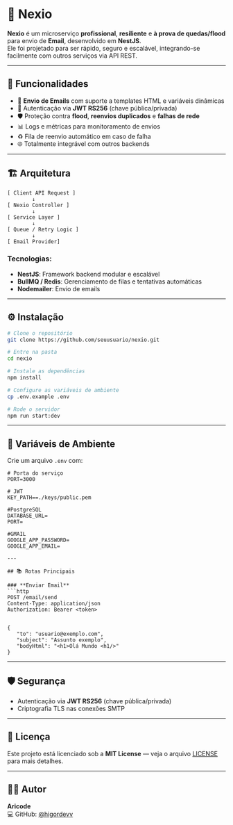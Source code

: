 # 📡 Nexio

**Nexio** é um microserviço **profissional**, **resiliente** e **à prova de quedas/flood** para envio de **Email**, desenvolvido em **NestJS**.  
Ele foi projetado para ser rápido, seguro e escalável, integrando-se facilmente com outros serviços via API REST.

---

## 🚀 Funcionalidades

- 📧 **Envio de Emails** com suporte a templates HTML e variáveis dinâmicas  
- 🔐 Autenticação via **JWT RS256** (chave pública/privada)  
- 🛡 Proteção contra **flood**, **reenvios duplicados** e **falhas de rede**  
- 📊 Logs e métricas para monitoramento de envios  
- ♻️ Fila de reenvio automático em caso de falha  
- 🌐 Totalmente integrável com outros backends  

---

## 🏗 Arquitetura

```
[ Client API Request ]
        ↓
[ Nexio Controller ]
        ↓
[ Service Layer ]
        ↓
[ Queue / Retry Logic ]
        ↓
[ Email Provider]
```

### Tecnologias:
- **NestJS**: Framework backend modular e escalável  
- **BullMQ / Redis**: Gerenciamento de filas e tentativas automáticas  
- **Nodemailer**: Envio de emails  

---

## ⚙️ Instalação

```bash
# Clone o repositório
git clone https://github.com/seuusuario/nexio.git

# Entre na pasta
cd nexio

# Instale as dependências
npm install

# Configure as variáveis de ambiente
cp .env.example .env

# Rode o servidor
npm run start:dev
```

---

## 🔑 Variáveis de Ambiente

Crie um arquivo `.env` com:

```env
# Porta do serviço
PORT=3000

# JWT
KEY_PATH==./keys/public.pem

#PostgreSQL
DATABASE_URL=
PORT=

#GMAIL
GOOGLE_APP_PASSWORD=
GOOGLE_APP_EMAIL=

---

## 📚 Rotas Principais

### **Enviar Email**
```http
POST /email/send
Content-Type: application/json
Authorization: Bearer <token>


{
   "to": "usuario@exemplo.com",
   "subject": "Assunto exemplo",
   "bodyHtml": "<h1>Olá Mundo <h1/>"
}
```
---

## 🛡 Segurança

- Autenticação via **JWT RS256** (chave pública/privada)  
- Criptografia TLS nas conexões SMTP 

---

## 📜 Licença

Este projeto está licenciado sob a **MIT License** — veja o arquivo [LICENSE](LICENSE) para mais detalhes.

---

## 👨‍💻 Autor

**Aricode**  
💻 GitHub: [@higordevv](https://github.com/higordevv)  
